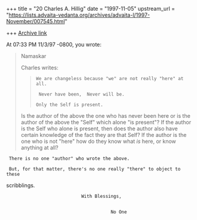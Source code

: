 +++
title = "20 Charles A. Hillig"
date = "1997-11-05"
upstream_url = "https://lists.advaita-vedanta.org/archives/advaita-l/1997-November/007545.html"

+++
[Archive link](https://lists.advaita-vedanta.org/archives/advaita-l/1997-November/007545.html)

At 07:33 PM 11/3/97 -0800, you wrote:
>Namaskar
>
>Charles writes:
>
>>     We are changeless because "we" are not really "here" at all.
>>
>>      Never have been,  Never will be.
>>
>>     Only the Self is present.
>>
>>
>
>    Is the author of the above the one who has never been
>    here or is the author of the above the "Self" which
>    alone "is present"? If the author is the Self who alone
>    is present, then does the author also have certain
>    knowledge of the fact they are that Self? If the author
>    is the one who is not "here" how do they know what *is*
>    here, or know anything at all?
>

     There is no one "author" who wrote the above.

     But, for that matter, there's no one really "there" to object to these
scribblings.

                                With Blessings,


                                           No One

